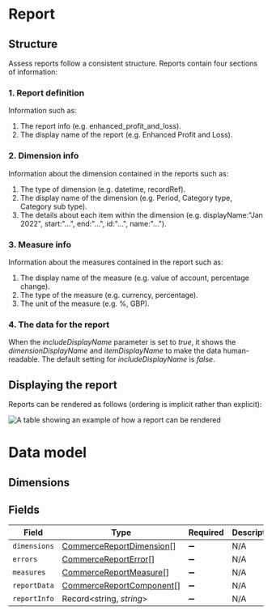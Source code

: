 # Report

## Structure

Assess reports follow a consistent structure. Reports contain four sections of information:

### 1. Report definition

Information such as:

  1. The report info (e.g. enhanced_profit_and_loss).
  2. The display name of the report (e.g. Enhanced Profit and Loss).
  
### 2. Dimension info

Information about the dimension contained in the reports such as:

  1. The type of dimension (e.g. datetime, recordRef).
  2. The display name of the dimension (e.g. Period, Category type, Category sub type).
  3. The details about each item within the dimension (e.g. displayName:"Jan 2022", start:"...", end:"...", id:"...", name:"...").

### 3. Measure info

Information about the measures contained in the report such as:

  1. The display name of the measure (e.g. value of account, percentage change).
  2. The type of the measure (e.g. currency, percentage).
  3. The unit of the measure (e.g. %, GBP).
  
### 4. The data for the report

When the *includeDisplayName* parameter is set to *true*, it shows the *dimensionDisplayName* and *itemDisplayName* to make the data human-readable. The default setting for *includeDisplayName* is *false*.


## Displaying the report

Reports can be rendered as follows (ordering is implicit rather than explicit):

![A table showing an example of how a report can be rendered](https://files.readme.io/1fa20ca-Report1.png)

# Data model

## Dimensions


## Fields

| Field                                                                       | Type                                                                        | Required                                                                    | Description                                                                 |
| --------------------------------------------------------------------------- | --------------------------------------------------------------------------- | --------------------------------------------------------------------------- | --------------------------------------------------------------------------- |
| `dimensions`                                                                | [CommerceReportDimension](../../models/shared/commercereportdimension.md)[] | :heavy_minus_sign:                                                          | N/A                                                                         |
| `errors`                                                                    | [CommerceReportError](../../models/shared/commercereporterror.md)[]         | :heavy_minus_sign:                                                          | N/A                                                                         |
| `measures`                                                                  | [CommerceReportMeasure](../../models/shared/commercereportmeasure.md)[]     | :heavy_minus_sign:                                                          | N/A                                                                         |
| `reportData`                                                                | [CommerceReportComponent](../../models/shared/commercereportcomponent.md)[] | :heavy_minus_sign:                                                          | N/A                                                                         |
| `reportInfo`                                                                | Record<string, *string*>                                                    | :heavy_minus_sign:                                                          | N/A                                                                         |